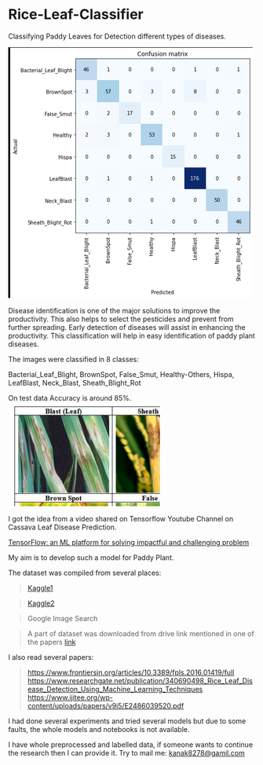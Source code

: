 # Rice-Leaf-Classifier
Classifying Paddy Leaves for Detection different types of diseases.

![](./Image.png)

Disease identification is one of the major solutions to
improve the productivity. This also helps to select the
pesticides and prevent from further spreading. Early
detection of diseases will assist in enhancing the
productivity. This classification will help in easy
identification of paddy plant diseases.

The images were classified in 8 classes:

Bacterial_Leaf_Blight, BrownSpot, False_Smut, Healthy-Others, Hispa, LeafBlast, Neck_Blast, Sheath_Blight_Rot

On test data Accuracy is around 85%.
![Image](./Confusion_matrix.png)

I got the idea from a video shared on Tensorflow Youtube Channel on Cassava Leaf Disease Prediction.

[TensorFlow: an ML platform for solving impactful and challenging problem](https://youtu.be/NlpS-DhayQA)

My aim is to develop such a model for Paddy Plant.

The dataset was compiled from several places:
>[Kaggle1](https://www.kaggle.com/minhhuy2810/rice-diseases-image-dataset)

>[Kaggle2](https://www.kaggle.com/vbookshelf/rice-leaf-diseases)

>Google Image Search

>A part of dataset was downloaded from drive link mentioned in one of the papers [link](https://drive.google.com/drive/folders/1ewBesJcguriVTX8sRJseCDbXAF_T4akK)

I also read several papers:
>https://www.frontiersin.org/articles/10.3389/fpls.2016.01419/full
>https://www.researchgate.net/publication/340690498_Rice_Leaf_Disease_Detection_Using_Machine_Learning_Techniques
>https://www.ijitee.org/wp-content/uploads/papers/v9i5/E2486039520.pdf

I had done several experiments and tried several models but due to some faults, the whole models and notebooks is not available. 

I have whole preprocessed and labelled data, if someone wants to continue the research then I can provide it. 
Try to mail me: kanak8278@gamil.com
